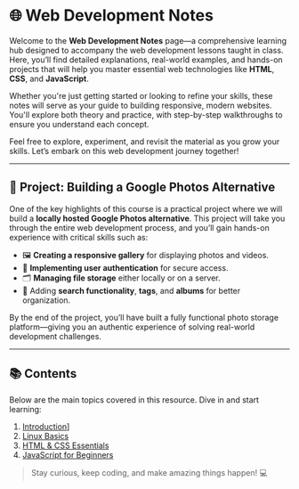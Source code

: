 # 🌐 Web Development Notes

Welcome to the **Web Development Notes** page—a comprehensive learning hub designed to accompany the web development lessons taught in class. Here, you’ll find detailed explanations, real-world examples, and hands-on projects that will help you master essential web technologies like **HTML**, **CSS**, and **JavaScript**.

Whether you're just getting started or looking to refine your skills, these notes will serve as your guide to building responsive, modern websites. You'll explore both theory and practice, with step-by-step walkthroughs to ensure you understand each concept.

Feel free to explore, experiment, and revisit the material as you grow your skills. Let’s embark on this web development journey together!

---

## 🚀 Project: Building a Google Photos Alternative

One of the key highlights of this course is a practical project where we will build a **locally hosted Google Photos alternative**. This project will take you through the entire web development process, and you’ll gain hands-on experience with critical skills such as:

- 🖼️ **Creating a responsive gallery** for displaying photos and videos.
- 🔐 **Implementing user authentication** for secure access.
- 🗂️ **Managing file storage** either locally or on a server.
- 🔎 Adding **search functionality**, **tags**, and **albums** for better organization.

By the end of the project, you’ll have built a fully functional photo storage platform—giving you an authentic experience of solving real-world development challenges.

---

## 📚 Contents
Below are the main topics covered in this resource. Dive in and start learning:

1. [Introduction](Linux_Basics/Learning_Path.md)]
2. [Linux Basics](Linux_Basics/LinuxBasics.md)
3. [HTML & CSS Essentials](HTML_CSS/Essentials.md)
4. [JavaScript for Beginners](JavaScript/Beginners.md)

> Stay curious, keep coding, and make amazing things happen! 💻

